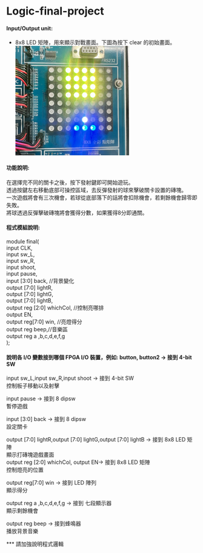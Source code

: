 # Logic-final-project
  
#### Input/Output unit:<br>
* 8x8 LED 矩陣，用來顯示對戰畫面。下圖為按下 clear 的初始畫面。<br>
<img src="https://github.com/Yi92522/Logic-final-project/blob/7220fed44bfaa38b179c2b89b793ae76f066fc45/logic%20image/IMG_2353.jpg" width="300"/><br>
  
  
#### 功能說明:<br>  
在選擇完不同的關卡之後，按下發射鍵即可開始遊玩。  
透過按鍵左右移動底部可操控區域，去反彈發射的球來擊破關卡設置的磚塊。  
一次遊戲將會有三次機會，若球從底部落下的話將會扣除機會，若剩餘機會歸零即失敗。  
將球透過反彈擊破磚塊將會獲得分數，如果獲得8分即通關。  

#### 程式模組說明:<br>  
module final(  
					 input CLK,     
					 input sw_L,  
					 input sw_R,  
					 input shoot,  
					 input pause,  
					 input [3:0] back,    //背景變化  
					 output [7:0] lightR,  
					 output [7:0] lightG,  
					 output [7:0] lightB,  
					 output reg [2:0] whichCol,  //控制亮哪排  
					 output EN,  
					 output reg[7:0] win,  //亮燈得分  
                output reg beep,//音樂區  
                output reg a ,b,c,d,e,f,g  
);  

#### 說明各 I/O 變數接到哪個 FPGA I/O 裝置，例如: button, button2 -> 接到 4-bit SW<br>  
  
input sw_L,input sw_R,input shoot -> 接到 4-bit SW  
控制板子移動以及射擊  
  
input pause -> 接到 8 dipsw  
暫停遊戲  

input [3:0] back -> 接到 8 dipsw  
設定關卡  
  
output [7:0] lightR,output [7:0] lightG,output [7:0] lightB -> 接到 8x8 LED 矩陣  
顯示打磚塊遊戲畫面  
output reg [2:0] whichCol, output EN-> 接到 8x8 LED 矩陣  
控制燈亮的位置    
  
output reg[7:0] win -> 接到 LED 陣列  
顯示得分  
  
output reg a ,b,c,d,e,f,g -> 接到 七段顯示器  
顯示剩餘機會  
  
output reg beep -> 接到蜂鳴器  
播放背景音樂  
  
*** 請加強說明程式邏輯  

